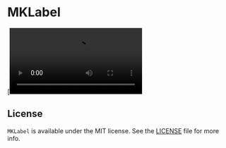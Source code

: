 # MKLabel

[![Alt text for your video](https://github.com/sargismkhitaryan/MKLabel/blob/master/Screen/ScreenRecord.mov)

## License

`MKLabel` is available under the MIT license. See the [LICENSE](LICENSE) file for more info.
